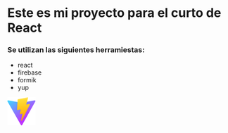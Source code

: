 # Este es mi proyecto para el curto de React

### Se utilizan las siguientes herramiestas:

- react
- firebase
- formik
- yup

![](/public/vite.svg)
